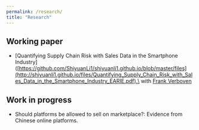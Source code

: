 ```yaml
---
permalink: /research/
title: "Research"
---
```


## Working paper

* [Quantifying Supply Chain Risk with Sales Data in the Smartphone Industry]([https://github.com/ShiyuanLi1/shiyuanli1.github.io/blob/master/files](http://shiyuanli1.github.io/files/Quantifying_Supply_Chain_Risk_with_Sales_Data_in_the_Smartphone_Industry_EARIE.pdf).\
   with [Frank Verboven](https://sites.google.com/site/frankverbo/home)

## Work in progress

* Should platforms be allowed to sell on marketplace?: Evidence from Chinese online platforms.
